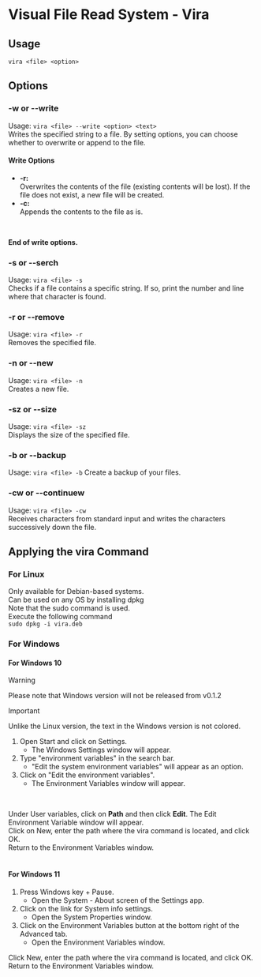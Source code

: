 # Visual File Read System - Vira

## Usage

`vira <file> <option>`

## Options
### -w or --write
Usage: `vira <file> --write <option> <text>`
<br>
Writes the specified string to a file. By setting options, you can choose whether to overwrite or append to the file.
<br>

#### Write Options
- **-r:**  
  Overwrites the contents of the file (existing contents will be lost). If the file does not exist, a new file will be created.
- **-c:**  
  Appends the contents to the file as is.
<br>

**End of write options.**
<br>

### -s or --serch
Usage: `vira <file> -s`
  <br>
Checks if a file contains a specific string.
If so, print the number and line where that character is found.
<br>

### -r or --remove
Usage: `vira <file> -r`
<br>
Removes the specified file.
<br>

### -n or --new
Usage: `vira <file> -n`
<br>
Creates a new file.
<br>
### -sz or --size
Usage: `vira <file> -sz`
<br>
Displays the size of the specified file.

### -b or --backup 
Usage: `vira <file> -b`
Create a backup of your files.

### -cw or --continuew
Usage: `vira <file> -cw`
<br>
Receives characters from standard input and writes the characters successively down the file.

## Applying the vira Command
### For Linux
Only available for Debian-based systems.<br>
Can be used on any OS by installing dpkg<br>
Note that the sudo command is used.<br>
Execute the following command<br>
`sudo dpkg -i vira.deb`
### For Windows

#### For Windows 10
> [!WARNING]
> Please note that Windows version will not be released from v0.1.2


> [!IMPORTANT]
> Unlike the Linux version, the text in the Windows version is not colored.

1. Open Start and click on Settings.
   - The Windows Settings window will appear.
2. Type "environment variables" in the search bar.
   - "Edit the system environment variables" will appear as an option.
3. Click on "Edit the environment variables".
   - The Environment Variables window will appear.
<br>

Under User variables, click on **Path** and then click **Edit**.
The Edit Environment Variable window will appear.<br>
Click on New, enter the path where the vira command is located, and click OK.<br>
Return to the Environment Variables window.<br>
<br>

#### For Windows 11
1. Press Windows key + Pause.
   - Open the System - About screen of the Settings app.
2. Click on the link for System info settings.
   - Open the System Properties window.
3. Click on the Environment Variables button at the bottom right of the Advanced tab.
   - Open the Environment Variables window.

Click New, enter the path where the vira command is located, and click OK.<br>
Return to the Environment Variables window.<br>
